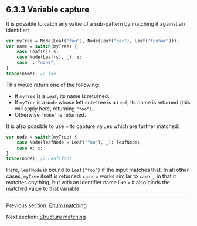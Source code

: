 ## 6.3.3 Variable capture

It is possible to catch any value of a sub-pattern by matching it against an identifier:

```haxe
var myTree = Node(Leaf("foo"), Node(Leaf("bar"), Leaf("foobar")));
var name = switch(myTree) {
	case Leaf(s): s;
	case Node(Leaf(s), _): s;
	case _: "none";
}
trace(name); // foo
```

This would return one of the following:



* If `myTree` is a `Leaf`, its name is returned.
* If `myTree` is a `Node` whose left sub-tree is a `Leaf`, its name is returned (this will apply here, returning `"foo"`).
* Otherwise `"none"` is returned.



It is also possible to use = to capture values which are further matched:

```haxe
var node = switch(myTree) {
	case Node(leafNode = Leaf("foo"), _): leafNode;
	case x: x;
}
trace(node); // Leaf(foo)
```

Here, `leafNode` is bound to `Leaf("foo")` if the input matches that. In all other cases, `myTree` itself is returned: `case x` works similar to `case _` in that it matches anything, but with an identifier name like `x` it also binds the matched value to that variable.

---

Previous section: [Enum matching](lf-pattern-matching-enums.md)

Next section: [Structure matching](lf-pattern-matching-structure.md)